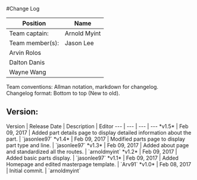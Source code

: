 #Change Log

Position | Name 
--- | ---
Team captain: | Arnold Myint
Team member(s): | Jason Lee
 | Arvin Rolos
 | Dalton Danis
 | Wayne Wang


Team conventions: Allman notation, markdown for changelog.  
Changelog format: Bottom to top (New to old).

<h2>Version: </h2>
Version | Release Date | Description  | Editor
--- | --- | --- | ---
*v1.5* | Feb 09, 2017 | Added part details page to display detailed information about the part. | `jasonlee97`
*v1.4* | Feb 09, 2017 | Modified parts page to display part type and line. | `jasonlee97`
*v1.3* | Feb 09, 2017 | Added about page and standardized all the routes. | `arnoldmyint`
*v1.2* | Feb 09, 2017 | Added basic parts display. | `jasonlee97`
*v1.1* | Feb 09, 2017 | Added Homepage and edited masterpage template. | `Arv91`
*v1.0* | Feb 08, 2017 | Initial commit. | `arnoldmyint`